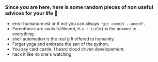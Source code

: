 ### Since you are here, here is some random pieces of non useful advices for your life 👋

* error humanum est or if not you can always `"git commit --amend"`.
* Parenthesis are souls fulfilment, `M-x : (ielm)` is the answer to everything.
* shell automation is the real gift offered to humanity.
* Forget yoga and embrace the zen of the python.
* You say card castle, I heard cloud driven developement.
* hack it like no one's watching
